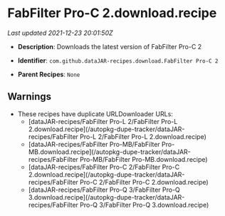 # FabFilter Pro-C 2.download.recipe

_Last updated 2021-12-23 20:01:50Z_

- **Description**: Downloads the latest version of FabFilter Pro-C 2

- **Identifier**: `com.github.dataJAR-recipes.download.FabFilter Pro-C 2`

- **Parent Recipes**: `None`


## Warnings

- These recipes have duplicate URLDownloader URLs:
    - [dataJAR-recipes/FabFilter Pro-L 2/FabFilter Pro-L 2.download.recipe](/autopkg-dupe-tracker/dataJAR-recipes/FabFilter Pro-L 2/FabFilter Pro-L 2.download.recipe)
    - [dataJAR-recipes/FabFilter Pro-MB/FabFilter Pro-MB.download.recipe](/autopkg-dupe-tracker/dataJAR-recipes/FabFilter Pro-MB/FabFilter Pro-MB.download.recipe)
    - [dataJAR-recipes/FabFilter Pro-C 2/FabFilter Pro-C 2.download.recipe](/autopkg-dupe-tracker/dataJAR-recipes/FabFilter Pro-C 2/FabFilter Pro-C 2.download.recipe)
    - [dataJAR-recipes/FabFilter Pro-Q 3/FabFilter Pro-Q 3.download.recipe](/autopkg-dupe-tracker/dataJAR-recipes/FabFilter Pro-Q 3/FabFilter Pro-Q 3.download.recipe)